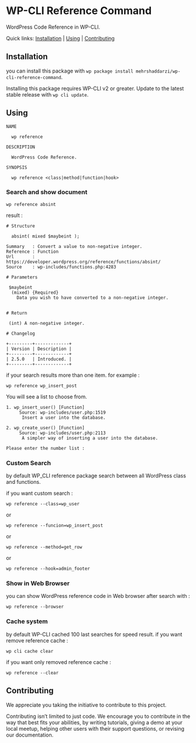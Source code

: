 # WP-CLI Reference Command

WordPress Code Reference in WP-CLI.

Quick links: [Installation](#installation) | [Using](#using) | [Contributing](#contributing)

## Installation

you can install this package with `wp package install mehrshaddarzi/wp-cli-reference-command`.

Installing this package requires WP-CLI v2 or greater. Update to the latest stable release with `wp cli update`.

## Using

```
NAME

  wp reference

DESCRIPTION

  WordPress Code Reference.

SYNOPSIS

  wp reference <class|method|function|hook>

```

### Search and show document

```
wp reference absint
```
result :
```
# Structure

  absint( mixed $maybeint );

Summary   : Convert a value to non-negative integer.
Reference : Function
Url       : https://developer.wordpress.org/reference/functions/absint/
Source    : wp-includes/functions.php:4283

# Parameters

 $maybeint
  (mixed) {Required}
    Data you wish to have converted to a non-negative integer.


# Return

 (int) A non-negative integer.

# Changelog

+---------+-------------+
| Version | Description |
+---------+-------------+
| 2.5.0   | Introduced. |
+---------+-------------+
```

if your search results more than one item. 
for example :

````
wp reference wp_insert_post
````

You will see a list to choose from.

````
1. wp_insert_user() [Function]
     Source: wp-includes/user.php:1519
      Insert a user into the database.

2. wp_create_user() [Function]
     Source: wp-includes/user.php:2113
      A simpler way of inserting a user into the database.
      
Please enter the number list : 
````

### Custom Search

by default WP_CLI reference package search between all WordPress class and functions.

if you want custom search :

````
wp reference --class=wp_user
````

or

````
wp reference --funcion=wp_insert_post
````

or

````
wp reference --method=get_row
````

or

````
wp reference --hook=admin_footer
````


### Show in Web Browser

you can show WordPress reference code in Web browser after search with :

````
wp reference --browser
````

### Cache system

by default WP-CLI cached 100 last searches for speed result. if you want remove reference cache :

````
wp cli cache clear
````

if you want only removed reference cache :

````
wp reference --clear
````

## Contributing

We appreciate you taking the initiative to contribute to this project.

Contributing isn’t limited to just code. We encourage you to contribute in the way that best fits your abilities, by writing tutorials, giving a demo at your local meetup, helping other users with their support questions, or revising our documentation.
